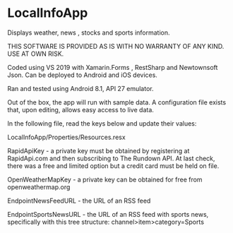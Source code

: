 # LocalInfoApp
Displays weather, news , stocks and sports information.

THIS SOFTWARE IS PROVIDED AS IS WITH NO WARRANTY OF ANY KIND. USE AT OWN RISK.

Coded using VS 2019 with Xamarin.Forms , RestSharp and Newtownsoft Json. Can be deployed to Android and iOS devices.

Ran and tested using Android 8.1, API 27 emulator.

Out of the box, the app will run with sample data. A configuration file exists that, upon editing, allows easy access to live data.

In the following file, read the keys below and update their values:

LocalInfoApp/Properties/Resources.resx

RapidApiKey - a private key must be obtained by registering at RapidApi.com and then subscribing to The Rundown API. At last check, there was a free and limited option but a credit card must be held on file.

OpenWeatherMapKey -  a private key can be obtained for free from openweathermap.org

EndpointNewsFeedURL - the URL of an RSS feed

EndpointSportsNewsURL - the URL of an RSS feed with sports news, specifically with this tree structure: channel>item>category=Sports
